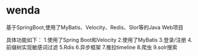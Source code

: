 # wenda
基于SpringBoot,使用了MyBatis、Velocity、Redis、Slor等的Java Web项目

具体功能如下：
1.使用了Spring Boot和Velocity
2.使用了MyBatis
3.登录/注册
4.前缀树实现敏感词过滤
5.Rdis
6.异步框架
7.推拉timeline
8.爬虫
9.solr搜索
